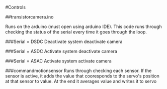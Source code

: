 #Controls

##transistorcamera.ino

Runs on the arduino (must open using arduino IDE). This code runs through checking the status of the serial every  time it goes through the loop.

###Serial = DSDC
Deactivate system deactivate camera

###Serial = ASDC
Activate system deactivate camera


###Serial = ASAC
Activate system activate camera


###commandmotionsensor
Runs through checking each sensor. If the sensor is active, it  adds the value that cooresponds to the servo's position at that sensor to value. At the end it averages value and writes it to servo
